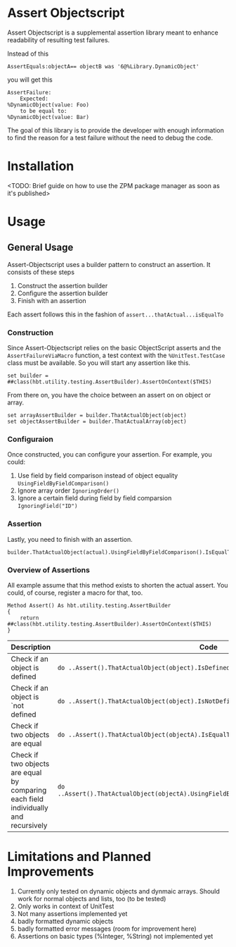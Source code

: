 # Assert Objectscript
Assert Objectscript is a supplemental assertion library meant to enhance readability of resulting test failures. 

Instead of this
```objectscript
AssertEquals:objectA== objectB was '6@%Library.DynamicObject'
```
you will get this
```objectscript
AssertFailure:
    Expected:
%DynamicObject(value: Foo)
    to be equal to:
%DynamicObject(value: Bar)
```
The goal of this library is to provide the developer with enough information to find the reason for a test failure without the need to debug the code.

# Installation
<TODO: Brief guide on how to use the ZPM package manager as soon as it's published>

# Usage
## General Usage
Assert-Objectscript uses a builder pattern to construct an assertion. It consists of these steps
1. Construct the assertion builder
2. Configure the assertion builder
3. Finish with an assertion

Each assert follows this in the fashion of ``assert...thatActual...isEqualTo``

### Construction
Since Assert-Objectscript relies on the basic ObjectScript asserts and the ``AssertFailureViaMacro`` function, a test context with the ``%UnitTest.TestCase`` class must be available. So you will start
any assertion like this.

```objectscript
set builder = ##class(hbt.utility.testing.AssertBuilder).AssertOnContext($THIS)
```

From there on, you have the choice between an assert on on object or array.

```objectscript
set arrayAssertBuilder = builder.ThatActualObject(object)
set objectAssertBuilder = builder.ThatActualArray(object)
```

### Configuraion
Once constructed, you can configure your assertion. For example, you could:
1. Use field by field comparison instead of object equality ``UsingFieldByFieldComparison()``
2. Ignore array order ``IgnoringOrder()``
3. Ignore a certain field during field by field comparsion ``IgnoringField("ID")``

### Assertion

Lastly, you need to finish with an assertion.
```objectscript
builder.ThatActualObject(actual).UsingFieldByFieldComparison().IsEqualTo(Exepcted)
```

### Overview of Assertions

All example assume that this method exists to shorten
the actual assert. You could, of course, register a macro for that, too.
```objectscript
Method Assert() As hbt.utility.testing.AssertBuilder
{
    return ##class(hbt.utility.testing.AssertBuilder).AssertOnContext($THIS)
}
```

| Description                                                                         | Code                                                                                        |
|-------------------------------------------------------------------------------------|---------------------------------------------------------------------------------------------|
| Check if an object is defined                                                       | ``do ..Assert().ThatActualObject(object).IsDefined()``                                      |
| Check if an object is `not defined                                                  | ``do ..Assert().ThatActualObject(object).IsNotDefined()``                                   |
| Check if two objects are equal                                                      | ``do ..Assert().ThatActualObject(objectA).IsEqualTo(objectB)``                              |
| Check if two objects are equal by comparing each field individually and recursively | ``do ..Assert().ThatActualObject(objectA).UsingFieldByFieldComparison()IsEqualTo(objectB)`` |


# Limitations and Planned Improvements
1. Currently only tested on dynamic objects and dynmaic arrays. Should work for normal objects and lists, too (to be tested)
2. Only works in context of UnitTest
3. Not many assertions implemented yet
4. badly formatted dynamic objects
5. badly formatted error messages (room for improvement here)
6. Assertions on basic types (%Integer, %String) not implemented yet